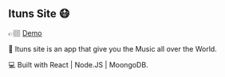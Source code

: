## Ituns Site 😷

👉🏽 [Demo](https://ituns.herokuapp.com/)

🌟 Ituns site is an app that give you the Music all over the World. 

💻 Built with React | Node.JS | MoongoDB.
